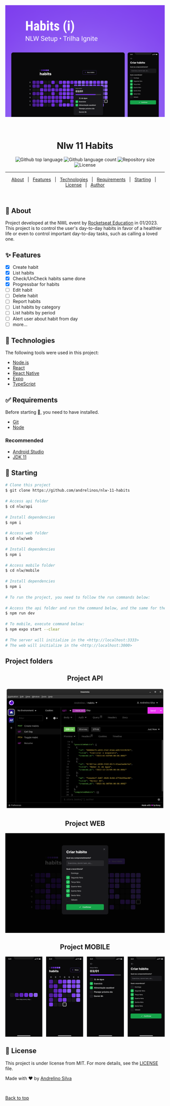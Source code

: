 <div align="center" id="top">
  <img src="./.github/images/cover.png" alt="Nlw 11 Habits" />

  &#xa0;

  <!-- <a href="https://nlw-11-habits.netlify.app">Demo</a> -->
</div>

<h1 align="center">Nlw 11 Habits</h1>

<p align="center">
  <img alt="Github top language" src="https://img.shields.io/github/languages/top/andrelinos/nlw-11-habits?color=56BEB8">

  <img alt="Github language count" src="https://img.shields.io/github/languages/count/andrelinos/nlw-11-habits?color=56BEB8">

  <img alt="Repository size" src="https://img.shields.io/github/repo-size/andrelinos/nlw-11-habits?color=56BEB8">

  <img alt="License" src="https://img.shields.io/github/license/andrelinos/nlw-11-habits?color=56BEB8">

<hr>

<p align="center">
  <a href="#dart-about">About</a> &#xa0; | &#xa0;
  <a href="#sparkles-features">Features</a> &#xa0; | &#xa0;
  <a href="#rocket-technologies">Technologies</a> &#xa0; | &#xa0;
  <a href="#white_check_mark-requirements">Requirements</a> &#xa0; | &#xa0;
  <a href="#checkered_flag-starting">Starting</a> &#xa0; | &#xa0;
  <a href="#memo-license">License</a> &#xa0; | &#xa0;
  <a href="https://github.com/andrelinos" target="_blank">Author</a>
</p>

<br>

## :dart: About ##

Project developed at the NWL event by [Rocketseat Education](https://github.com/rocketseat-education) in 01/2023. This project is to control the user's day-to-day habits in favor of a healthier life or even to control important day-to-day tasks, such as calling a loved one.

## :sparkles: Features ##

- [x] Create habit
- [x] List habits
- [x] Check/UnCheck habits same done
- [x] Progressbar for habits
- [ ] Edit habit
- [ ] Delete habit
- [ ] Report habits
- [ ] List habits by category
- [ ] List habits by period
- [ ] Alert user about habit from day
- [ ] more...

## :rocket: Technologies ##

The following tools were used in this project:

- [Node.js](https://nodejs.org/en/)
- [React](https://pt-br.reactjs.org/)
- [React Native](https://reactnative.dev/)
- [Expo](https://expo.io/)
- [TypeScript](https://www.typescriptlang.org/)

## :white_check_mark: Requirements ##

Before starting :checkered_flag:, you need to have installed.

- [Git](https://git-scm.com)
- [Node](https://nodejs.org/en/)

### Recommended ###

- [Android Studio](https://developer.android.com/studio)
- [JDK 11](https://www.oracle.com/java/technologies/javase/jdk11-archive-downloads.html)

## :checkered_flag: Starting ##

```bash
# Clone this project
$ git clone https://github.com/andrelinos/nlw-11-habits

# Access api folder
$ cd nlw/api

# Install dependencies
$ npm i

# Access web folder
$ cd nlw/web

# Install dependencies
$ npm i

# Access mobile folder
$ cd nlw/mobile

# Install dependencies
$ npm i

# To run the project, you need to follow the run commands below:

# Access the api folder and run the command below, and the same for the web folder as well.
$ npm run dev 

# To mobile, execute command below:
$ npm expo start --clear

# The server will initialize in the <http://localhost:3333>
# The web will initialize in the <http://localhost:3000>

```

## Project folders ##

<div align="center" id="api">

## Project API

[<img src="./.github/images/api.png" alt="Nlw 11 Habits" />](/api)

</div>

<div align="center" id="web">

## Project WEB

[<img src="./.github/images/web.png" alt="Nlw 11 Habits" />](/web)

</div>

<div align="center" id="mobile">

## Project MOBILE

[<img src="./.github/images/mobile.png" alt="Nlw 11 Habits" />](/mobile)

</div>

## :memo: License ##

This project is under license from MIT. For more details, see the [LICENSE](LICENSE.md) file.

Made with :heart: by <a href="https://github.com/andrelinos" target="_blank">Andrelino Silva</a>

&#xa0;

<a href="#top">Back to top</a>
